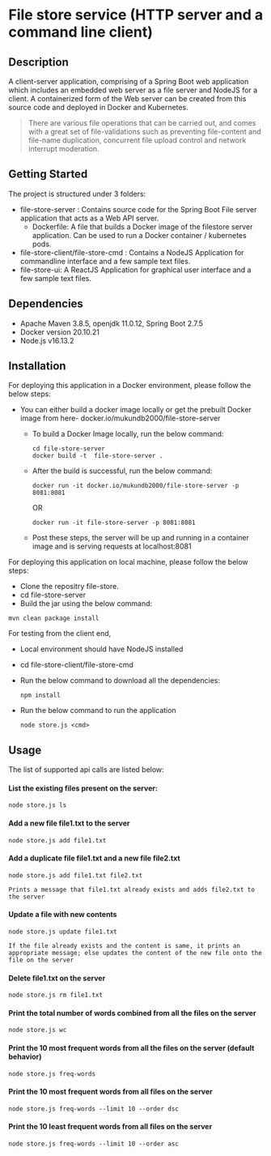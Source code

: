 # File store service (HTTP server and a command line client)

## Description
A client-server application, comprising of a Spring Boot web application which includes an embedded web server as a file server and NodeJS for a client. A containerized form of the Web server can be created from this source code and deployed in Docker and Kubernetes. 
> There are various file operations that can be carried out, and comes with a great set of file-validations such as preventing file-content and file-name duplication, concurrent file upload control and network interrupt moderation.

## Getting Started
The project is structured under 3 folders:

* file-store-server : Contains source code for the Spring Boot File server application that acts as a Web API server.
  * Dockerfile: A file that builds a Docker image of the filestore server application. Can be used to run a Docker container / kubernetes pods.
* file-store-client/file-store-cmd : Contains a NodeJS Application for commandline interface and a few sample text files.
* file-store-ui: A ReactJS Application for graphical user interface and a few sample text files.  

## Dependencies
* Apache Maven 3.8.5, openjdk 11.0.12, Spring Boot 2.7.5
* Docker version 20.10.21
* Node.js v16.13.2

## Installation

For deploying this application in a Docker environment, please follow the below steps:
* You can either build a docker image locally or get the prebuilt Docker image from here- docker.io/mukundb2000/file-store-server
  * To build a Docker Image locally, run the below command:
    
    ```
    cd file-store-server
    docker build -t  file-store-server . 
    ```
    
  * After the build is successful, run the below command:
  
    ```
    docker run -it docker.io/mukundb2000/file-store-server -p 8081:8081
    ``` 
    OR
    ```
    docker run -it file-store-server -p 8081:8081
    ```
    
  * Post these steps, the server will be up and running in a container image and is serving requests at localhost:8081
  
For deploying this application on local machine, please follow the below steps:
  * Clone the repositry file-store.
  * cd file-store-server
  * Build the jar using the below command:
  
  ```
  mvn clean package install
  ```
  
For testing from the client end,
  * Local environment should have NodeJS installed
  * cd file-store-client/file-store-cmd
  * Run the below command to download all the dependencies:
  
    ```
    npm install
    ```
    
  * Run the below command to run the application
 
    `node store.js <cmd>`
 

 ## Usage
 The list of supported api calls are listed below:
 #### List the existing files present on the server:
 
```
node store.js ls
``` 

#### Add a new file file1.txt to the server

```
node store.js add file1.txt
```

#### Add a duplicate file file1.txt and a new file file2.txt

```
node store.js add file1.txt file2.txt
```

`Prints a message that file1.txt already exists and adds file2.txt to the server`

#### Update a file with new contents

```
node store.js update file1.txt
```

`If the file already exists and the content is same, it prints an appropriate message; else updates the content of the new file onto the file on the server`

#### Delete file1.txt on the server

```
node store.js rm file1.txt
```

#### Print the total number of words combined from all the files on the server

```
node store.js wc
```

#### Print the 10 most frequent words from all the files on the server (default behavior)

```
node store.js freq-words
```

#### Print the 10 most frequent words from all files on the server

```
node store.js freq-words --limit 10 --order dsc
```

#### Print the 10 least frequent words from all files on the server

```
node store.js freq-words --limit 10 --order asc
```

